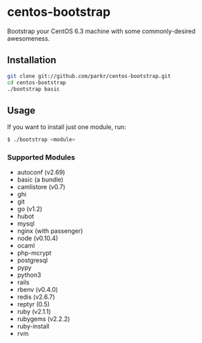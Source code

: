 # centos-bootstrap

Bootstrap your CentOS 6.3 machine with some commonly-desired awesomeness.

## Installation

```bash
git clone git://github.com/parkr/centos-bootstrap.git
cd centos-bootstrap
./bootstrap basic
```

## Usage

If you want to install just one module, run:

```bash
$ ./bootstrap <module>
```

### Supported Modules

* autoconf (v2.69)
* basic (a bundle)
* camlistore (v0.7)
* ghi
* git
* go (v1.2)
* hubot
* mysql
* nginx (with passenger)
* node (v0.10.4)
* ocaml
* php-mcrypt
* postgresql
* pypy
* python3
* rails
* rbenv (v0.4.0)
* redis (v2.6.7)
* reptyr (0.5)
* ruby (v2.1.1)
* rubygems (v2.2.2)
* ruby-install
* rvm
